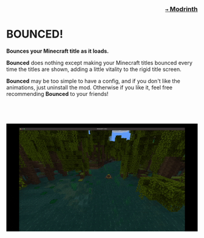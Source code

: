 ### <p align=right>[`→` Modrinth](https://modrinth.com/mod/bounced)</p>

# BOUNCED!

**Bounces your Minecraft title as it loads.**

**Bounced** does nothing except making your Minecraft titles bounced every time the titles are shown, adding a little vitality to the rigid title screen.

**Bounced** may be too simple to have a config, and if you don't like the animations, just uninstall the mod. Otherwise if you like it, feel free recommending **Bounced** to your friends!

# 
<br />

<p align=center>
    <img alt="Minecrat Title is Bouncing" src="/artwork/content/bounced.gif" />
</p>
